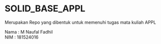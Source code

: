 # SOLID_BASE_APPL
Merupakan Repo yang dibentuk untuk memenuhi tugas mata kuliah APPL 

Nama : M Naufal Fadhil </br>
NIM : 181524016
